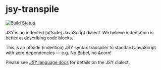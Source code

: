 # jsy-transpile
[![Build Status](https://travis-ci.org/jsy-lang/jsy-transpile.svg?branch=master)](https://travis-ci.org/jsy-lang/jsy-transpile)

JSY is an indented (offside) JavaScript dialect. We believe indentation is better at describing code blocks.

This is an offside (indention) JSY syntax transpiler to standard JavaScript with zero dependencies — e.g. No Babel, no Acorn!

Please see [JSY language docs](https://github.com/jsy-lang/jsy-lang-docs) for details on the JSY dialect.
